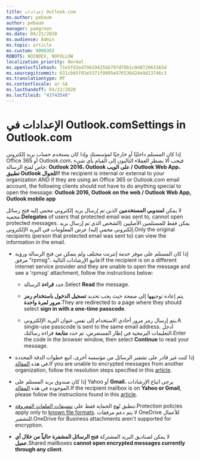 ```yaml
---
title: إعدادات Outlook.com
ms.author: pebaum
author: pebaum
manager: pamgreen
ms.date: 04/21/2020
ms.audience: Admin
ms.topic: article
ms.custom: 9000302
ROBOTS: NOINDEX, NOFOLLOW
localization_priority: Normal
ms.openlocfilehash: 71e5fd3ed79619425bb797d70b1c0d872063365d
ms.sourcegitcommit: 631cbb5f03e5371f0995e976536d24e9d13746c3
ms.translationtype: MT
ms.contentlocale: ar-SA
ms.lasthandoff: 04/22/2020
ms.locfileid: "43743548"
---
```

# <a name="settings-in-outlookcom"></a><span data-ttu-id="e93ee-102">الإعدادات في Outlook.com</span><span class="sxs-lookup"><span data-stu-id="e93ee-102">Settings in Outlook.com</span></span>

<span data-ttu-id="e93ee-103">إذا كان المستلم داخليًا أو خارجيًا لمؤسستك وإذا كان يستخدم حساب بريد إلكتروني Office 365 أو Outlook.com، فيجب ألا يضطر العملاء التاليون إلى القيام بأي شيء خاص لفتح الرسالة: **Outlook 2016، Outlook على الويب / Outlook Web App، تطبيق Outlook للجوال**</span><span class="sxs-lookup"><span data-stu-id="e93ee-103">If the recipient is internal or external to your organization AND if they are using an Office 365 or Outlook.com email account, the following clients should not have to do anything special to open the message: **Outlook 2016, Outlook on the web / Outlook Web App, Outlook mobile app**</span></span>

<span data-ttu-id="e93ee-104">لا يمكن **لمندوبي المستخدمين** الذين تم إرسال بريد إلكتروني محمي إليه فتح رسائل محمية.</span><span class="sxs-lookup"><span data-stu-id="e93ee-104">**Delegates** of users that protected email was sent to, cannot open protected messages.</span></span> <span data-ttu-id="e93ee-105">يمكن فقط للمستلمين الأصليين (الشخص الذي تم إرسال بريد إلكتروني محمي إليه) عرض المعلومات في البريد الإلكتروني.</span><span class="sxs-lookup"><span data-stu-id="e93ee-105">Only the original recipients (person that protected email was sent to) can view the information in the email.</span></span>

- <span data-ttu-id="e93ee-106">إذا كان المستلم على موفر خدمة إنترنت&nbsp;مختلف ولم يتمكن من فتح الرسالة ورؤية مرفق "rpmsg"، فاتبع الإرشادات التالية:</span><span class="sxs-lookup"><span data-stu-id="e93ee-106">If the recipient is on a different internet service provider and they are&nbsp;unable to open the message and see a 'rpmsg' attachment, follow the instructions below:</span></span>
    
    - <span data-ttu-id="e93ee-107">حدد **قراءة** الرسالة.</span><span class="sxs-lookup"><span data-stu-id="e93ee-107">Select **Read** the message.</span></span>
    
    - <span data-ttu-id="e93ee-108">يتم إعادة توجيهها إلى صفحة حيث يجب تحديد **تسجيل الدخول باستخدام رمز مرور لمرة واحدة**.</span><span class="sxs-lookup"><span data-stu-id="e93ee-108">They are redirected to a page where they should select **sign in with a one-time passcode**.</span></span>
    
    - <span data-ttu-id="e93ee-109">يتم إرسال رمز مرور أحادي الاستخدام إلى نفس عنوان البريد الإلكتروني.</span><span class="sxs-lookup"><span data-stu-id="e93ee-109">A single-use passcode is sent to the same email address.</span></span> <span data-ttu-id="e93ee-110">أدخل التعليمات البرمجية في إطار المستعرض، ثم حدد **متابعة** قراءة رسالتك.</span><span class="sxs-lookup"><span data-stu-id="e93ee-110">Enter the code in the browser window, then select **Continue** to read your message.</span></span>

- <span data-ttu-id="e93ee-111">إذا كنت غير قادر على تشفير الرسائل من مؤسسة أخرى، اتبع خطوات الدقة المحددة في هذه [المقالة](https://support.office.com/article/known-issues-opening-irm-protected-emails-sent-from-users-in-other-office-365-organizations-0dec0593-a05d-4aa2-8445-9311ebab3164).</span><span class="sxs-lookup"><span data-stu-id="e93ee-111">If you are unable to encrypted messages from another organization, follow the resolution steps specified in this [article](https://support.office.com/article/known-issues-opening-irm-protected-emails-sent-from-users-in-other-office-365-organizations-0dec0593-a05d-4aa2-8445-9311ebab3164).</span></span>

- <span data-ttu-id="e93ee-112">إذا كان صندوق بريد المستلم على Yahoo أو</span> **Gmail**، يرجى اتباع الإرشادات الموجودة في هذه [المقالة](https://support.office.com/article/how-do-i-open-a-protected-message-1157a286-8ecc-4b1e-ac43-2a608fbf3098).</span><span class="sxs-lookup"><span data-stu-id="e93ee-112">If the recipient mailbox is on **Yahoo or Gmail**, please follow the instructions</span> found in this [article](https://support.office.com/article/how-do-i-open-a-protected-message-1157a286-8ecc-4b1e-ac43-2a608fbf3098).</span></span>

- <span data-ttu-id="e93ee-113">تنطبق نُهج الحماية فقط على [تنسيقات الملفات المعروفة](https://docs.microsoft.com/azure/information-protection/rms-client/client-admin-guide-file-types).</span><span class="sxs-lookup"><span data-stu-id="e93ee-113">Protection policies apply only to [known file formats](https://docs.microsoft.com/azure/information-protection/rms-client/client-admin-guide-file-types).</span></span> <span data-ttu-id="e93ee-114">لا يتم دعم مرفقات OneDrive للأعمال للتشفير.</span><span class="sxs-lookup"><span data-stu-id="e93ee-114">OneDrive for Business attachments aren't supported for encryption.</span></span>

- <span data-ttu-id="e93ee-115">لا يمكن لصناديق البريد المشتركة **فتح الرسائل المشفرة حالياً من خلال أي عميل**.</span><span class="sxs-lookup"><span data-stu-id="e93ee-115">Shared mailboxes **cannot open encrypted messages currently through any client**.</span></span> 
